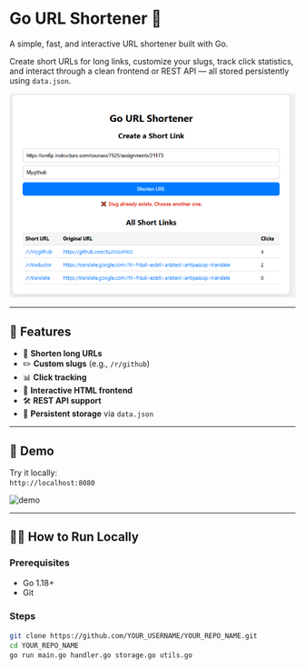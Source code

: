 # Go URL Shortener 🔗

A simple, fast, and interactive URL shortener built with Go.

Create short URLs for long links, customize your slugs, track click statistics, and interact through a clean frontend or REST API — all stored persistently using `data.json`.

![screenshot](preview.PNG) <!-- optional screenshot -->

---

## 🚀 Features

- 🔗 **Shorten long URLs**
- ✏️ **Custom slugs** (e.g., `/r/github`)
- 📊 **Click tracking**
- 🧠 **Interactive HTML frontend**
- 🛠️ **REST API support**
- 💾 **Persistent storage** via `data.json`

---

## 📸 Demo

Try it locally:  
`http://localhost:8080`

![demo](demo.gif) <!-- optional GIF or screenshot -->

---

## 🧑‍💻 How to Run Locally

### Prerequisites
- Go 1.18+
- Git

### Steps

```bash
git clone https://github.com/YOUR_USERNAME/YOUR_REPO_NAME.git
cd YOUR_REPO_NAME
go run main.go handler.go storage.go utils.go
